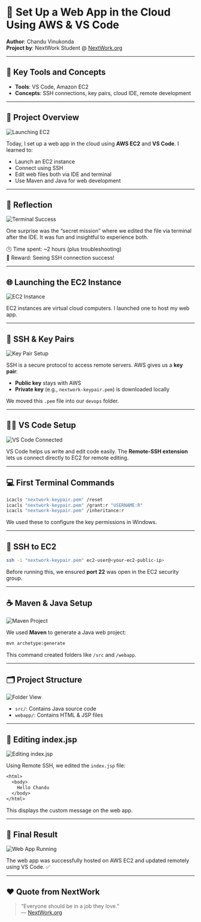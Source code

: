 
# 🚀 Set Up a Web App in the Cloud Using AWS & VS Code

**Author**: Chandu Vinukonda  
**Project by**: NextWork Student @ [NextWork.org](https://nextwork.org)

---

## 🔧 Key Tools and Concepts

- **Tools**: VS Code, Amazon EC2  
- **Concepts**: SSH connections, key pairs, cloud IDE, remote development

---

## 📸 Project Overview

![Launching EC2](images/image1.png)

Today, I set up a web app in the cloud using **AWS EC2** and **VS Code**. I learned to:
- Launch an EC2 instance  
- Connect using SSH  
- Edit web files both via IDE and terminal  
- Use Maven and Java for web development

---

## 🧠 Reflection

![Terminal Success](images/image2.png)

One surprise was the “secret mission” where we edited the file via terminal after the IDE. It was fun and insightful to experience both.

🕒 Time spent: ~2 hours (plus troubleshooting)  
🔑 Reward: Seeing SSH connection success!

---

## 🌐 Launching the EC2 Instance

![EC2 Instance](images/image3.png)

EC2 instances are virtual cloud computers. I launched one to host my web app.

---

## 🔐 SSH & Key Pairs

![Key Pair Setup](images/image4.png)

SSH is a secure protocol to access remote servers. AWS gives us a **key pair**:
- **Public key** stays with AWS  
- **Private key** (e.g., `nextwork-keypair.pem`) is downloaded locally

We moved this `.pem` file into our `devops` folder.

---

## 🧑‍💻 VS Code Setup

![VS Code Connected](images/image5.png)

VS Code helps us write and edit code easily. The **Remote-SSH extension** lets us connect directly to EC2 for remote editing.

---

## 💻 First Terminal Commands

```bash
icacls "nextwork-keypair.pem" /reset
icacls "nextwork-keypair.pem" /grant:r "USERNAME:R"
icacls "nextwork-keypair.pem" /inheritance:r
```

We used these to configure the key permissions in Windows.

---

## 🔗 SSH to EC2

```bash
ssh -i "nextwork-keypair.pem" ec2-user@<your-ec2-public-ip>
```

Before running this, we ensured **port 22** was open in the EC2 security group.

---

## ☕ Maven & Java Setup

![Maven Project](images/image6.png)

We used **Maven** to generate a Java web project:

```bash
mvn archetype:generate
```

This command created folders like `/src` and `/webapp`.

---

## 🗂️ Project Structure

![Folder View](images/image7.png)

- `src/`: Contains Java source code  
- `webapp/`: Contains HTML & JSP files  

---

## 📝 Editing index.jsp

![Editing index.jsp](images/image8.png)

Using Remote SSH, we edited the `index.jsp` file:

```jsp
<html>
  <body>
    Hello Chandu
  </body>
</html>
```

This displays the custom message on the web app.

---

## 🎯 Final Result

![Web App Running](images/image9.png)

The web app was successfully hosted on AWS EC2 and updated remotely using VS Code. ✅

---

## ❤️ Quote from NextWork

> “Everyone should be in a job they love.”  
> — [NextWork.org](https://nextwork.org)
